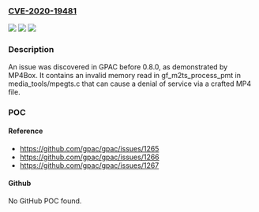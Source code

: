 ### [CVE-2020-19481](https://cve.mitre.org/cgi-bin/cvename.cgi?name=CVE-2020-19481)
![](https://img.shields.io/static/v1?label=Product&message=n%2Fa&color=blue)
![](https://img.shields.io/static/v1?label=Version&message=n%2Fa&color=blue)
![](https://img.shields.io/static/v1?label=Vulnerability&message=n%2Fa&color=brighgreen)

### Description

An issue was discovered in GPAC before 0.8.0, as demonstrated by MP4Box. It contains an invalid memory read in gf_m2ts_process_pmt in media_tools/mpegts.c that can cause a denial of service via a crafted MP4 file.

### POC

#### Reference
- https://github.com/gpac/gpac/issues/1265
- https://github.com/gpac/gpac/issues/1266
- https://github.com/gpac/gpac/issues/1267

#### Github
No GitHub POC found.


